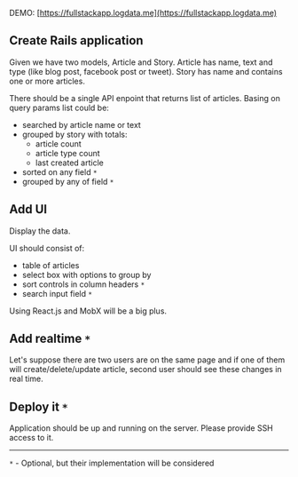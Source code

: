 DEMO: [https://fullstackapp.logdata.me](https://fullstackapp.logdata.me)

## Create Rails application

Given we have two models, Article and Story. Article has name, text and type (like blog post, facebook post or tweet).
Story has name and contains one or more articles.

There should be a single API enpoint that returns list of articles. Basing on query params list could be:

 - searched by article name or text
 - grouped by story with totals:
   - article count
   - article type count
   - last created article
- sorted on any field `*`
- grouped by any of field `*`


## Add UI

Display the data.

UI should consist of:

- table of articles
- select box with options to group by
- sort controls in column headers `*`
- search input field `*`

Using React.js and MobX will be a big plus.


## Add realtime `*`

Let's suppose there are two users are on the same page and if one of them will create/delete/update article, second user should see these changes in real time.


## Deploy it `*`

Application should be up and running on the server. Please provide SSH access to it.
____
`*` - Optional, but their implementation will be considered
